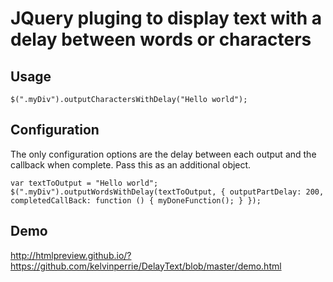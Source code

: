 # JQuery pluging to display text with a delay between words or characters

## Usage

```
$(".myDiv").outputCharactersWithDelay("Hello world");
```

## Configuration

The only configuration options are the delay between each output and the callback when complete. Pass this as an additional object.

```
var textToOutput = "Hello world";
$(".myDiv").outputWordsWithDelay(textToOutput, { outputPartDelay: 200, completedCallBack: function () { myDoneFunction(); } });
```
## Demo

http://htmlpreview.github.io/?https://github.com/kelvinperrie/DelayText/blob/master/demo.html
